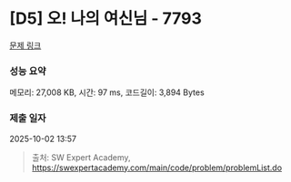 # [D5] 오! 나의 여신님 - 7793 

[문제 링크](https://swexpertacademy.com/main/code/problem/problemDetail.do?contestProbId=AWsBQpPqMNMDFARG) 

### 성능 요약

메모리: 27,008 KB, 시간: 97 ms, 코드길이: 3,894 Bytes

### 제출 일자

2025-10-02 13:57



> 출처: SW Expert Academy, https://swexpertacademy.com/main/code/problem/problemList.do